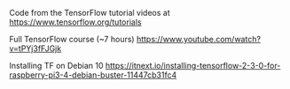 Code from the TensorFlow tutorial videos at <https://www.tensorflow.org/tutorials>

Full TensorFlow course (~7 hours) <https://www.youtube.com/watch?v=tPYj3fFJGjk>

Installing TF on Debian 10 <https://itnext.io/installing-tensorflow-2-3-0-for-raspberry-pi3-4-debian-buster-11447cb31fc4>
